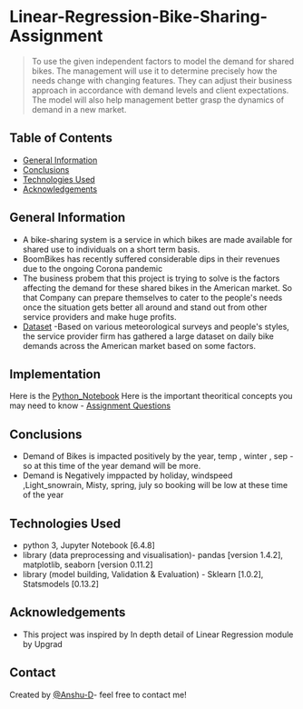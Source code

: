 # Linear-Regression-Bike-Sharing-Assignment
> To use the given independent factors to model the demand for shared bikes. The management will use it to determine precisely how the needs change with changing features. They can adjust their business approach in accordance with demand levels and client expectations. The model will also help management better grasp the dynamics of demand in a new market.


## Table of Contents
* [General Information](#general-information)
* [Conclusions](#conclusions)
* [Technologies Used](#technologies-used)
* [Acknowledgements](#acknowledgements)



## General Information
- A bike-sharing system is a service in which bikes are made available for shared use to individuals on a short term basis.
- BoomBikes has recently suffered considerable dips in their revenues due to the ongoing Corona pandemic
- The business probem that this project is trying to solve is the factors affecting the demand for these shared bikes in the American market. So that Company can prepare themselves to cater to the people's needs once the situation gets better all around and stand out from other service providers and make huge profits.
- [Dataset](day.csv) -Based on various meteorological surveys and people's styles, the service provider firm has gathered a large dataset on daily bike demands across the American market based on some factors.

## Implementation
Here is the [Python_Notebook](Bike_Sharing_casestudy.ipynb)
Here is the important theoritical concepts you may need to know - [Assignment Questions](Assignment_based_Subjective_Questions.pdf)

## Conclusions
- Demand of Bikes is impacted positively by the year, temp , winter , sep - so at this time of the year demand will be more.
- Demand is Negatively imppacted by holiday, windspeed ,Light_snowrain, Misty, spring, july so booking will be low at these time of the year


## Technologies Used
- python 3, Jupyter Notebook [6.4.8]
- library (data preprocessing and visualisation)- pandas [version 1.4.2], matplotlib, seaborn [version 0.11.2]
- library (model building, Validation & Evaluation) - Sklearn [1.0.2], Statsmodels [0.13.2]

<!-- As the libraries versions keep on changing, it is recommended to mention the version of library used in this project -->

## Acknowledgements
- This project was inspired by In depth detail of Linear Regression module by Upgrad



## Contact
Created by [@Anshu-D](https://github.com/Anshu-D)- feel free to contact me!



